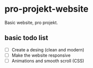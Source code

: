 # pro-projekt-website

Basic website, pro projekt.

## basic todo list

- [ ] Create a desing (clean and modern)
- [ ] Make the website responsive
- [ ] Animations and smooth scroll (CSS)
